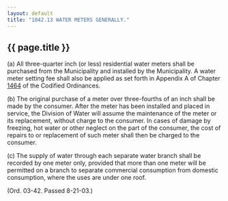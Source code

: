 ```yaml
---
layout: default 
title: "1042.13 WATER METERS GENERALLY."
---
```


{{ page.title }}
----------------

​(a) All three-quarter inch (or less) residential water meters shall be
purchased from the Municipality and installed by the Municipality. A
water meter setting fee shall also be applied as set forth in Appendix A
of Chapter [1464](58d37b9c.html) of the Codified Ordinances.

​(b) The original purchase of a meter over three-fourths of an inch
shall be made by the consumer. After the meter has been installed and
placed in service, the Division of Water will assume the maintenance of
the meter or its replacement, without charge to the consumer. In cases
of damage by freezing, hot water or other neglect on the part of the
consumer, the cost of repairs to or replacement of such meter shall then
be charged to the consumer.

​(c) The supply of water through each separate water branch shall be
recorded by one meter only, provided that more than one meter will be
permitted on a branch to separate commercial consumption from domestic
consumption, where the uses are under one roof.

(Ord. 03-42. Passed 8-21-03.)
